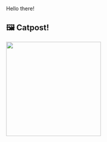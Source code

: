 Hello there!



## 🖼️ Catpost!

<sub>
    <img src="https://cdn2.thecatapi.com/images/977_FBsQj.jpg" height="256">
</sub>

